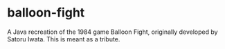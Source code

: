 # balloon-fight
A Java recreation of the 1984 game Balloon Fight, originally developed by Satoru Iwata. This is meant as a tribute.
